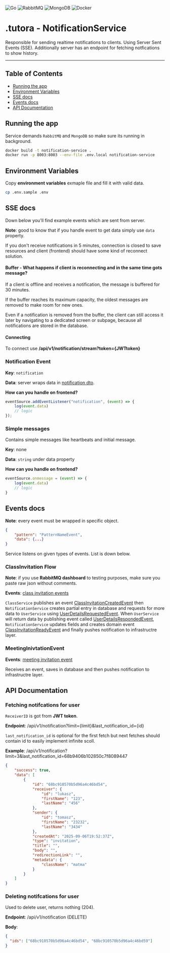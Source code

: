 ![Go](https://img.shields.io/badge/go-%2300ADD8.svg?style=for-the-badge&logo=go&logoColor=white)
![RabbitMQ](https://img.shields.io/badge/Rabbitmq-FF6600?style=for-the-badge&logo=rabbitmq&logoColor=white)
![MongoDB](https://img.shields.io/badge/MongoDB-%234ea94b.svg?style=for-the-badge&logo=mongodb&logoColor=white)
![Docker](https://img.shields.io/badge/docker-%230db7ed.svg?style=for-the-badge&logo=docker&logoColor=white)

# .tutora - NotificationService

Responsible for sending realtime notifications to clients. Using Server Sent Events (SSE). Additionally server has an endpoint for fetching notfications to show history. 

---


## Table of Contents

- [Running the app](#running-the-app)
- [Environment Variables](#environment-variables)
- [SSE docs](#sse-docs)
- [Events docs](#events-docs)
- [API Documentation](#api-documentation)

## Running the app

Service demands `RabbitMQ` and `MongoDB` so make sure its running in background.

```bash
docker build -t notification-service .
docker run -p 8003:8003 --env-file .env.local notification-service
```

## Environment Variables

Copy **environment variables** exmaple file and fill it with valid data.

```bash
cp .env.sample .env
```

## SSE docs

Down below you'll find example events which are sent from server.

**Note**: good to know that if you handle event to get data simply use `data` property.

If you don't receive notifications in 5 minutes, connection is closed to save resources and client (frontend) should have some kind of reconnect solution.

#### Buffer - What happens if client is reconnecting and in the same time gots message?

If a client is offline and receives a notification, the message is buffered for 30 minutes.

If the buffer reaches its maximum capacity, the oldest messages are removed to make room for new ones.

Even if a notification is removed from the buffer, the client can still access it later by navigating to a dedicated screen or subpage, because all notifications are stored in the database.


#### Connecting

To connect use **/api/v1/notification/stream?token={JWTtoken}**

### Notification Event

**Key**: `notification`

**Data**: server wraps data in [notification dto](/internal/domain/dto/notification_dto.go).

**How can you handle on frontend?**

```js
eventSource.addEventListener("notification", (event) => {
    log(event.data)
    // logic
});
```

### Simple messages

Contains simple messages like heartbeats and initial message.

**Key**: none

**Data**: `string` under data property

**How can you handle on frontend?**

```js
eventSource.onmessage = (event) => {
    log(event.data)
    // logic
}
```

## Events docs

**Note**: every event must be wrapped in specific object.

```json
{
    "pattern": "PatternNameEvent",
    "data": {...}
}
```

Service listens on given types of events. List is down below.

### ClassInvitation Flow

**Note**: if you use **RabbitMQ dashboard** to testing purposes, make sure you paste raw json without comments.

**Events**: [class invitation events](./internal/domain/event/class_invitation/)

`ClassService` publishes an event [ClassInvitationCreatedEvent](./internal/domain/event/class_invitation/created_event.go) then `NotificationService` creates partial entry in database and requests for more data to `UserService` using [UserDetailsRequestedEvent](./internal/domain/event/class_invitation/user_details_requested_event.go). When `UserService` will return data by publishing event called [UserDetailsRespondedEvent](./internal/domain/event/class_invitation/user_details_responded_event.go), `NotificationService` updates fields and creates domain event [ClassInvitationReadyEvent](./internal/domain/event/class_invitation/ready_event.go) and finally pushes notification to infrastructre layer.


### MeetingInivtationEvent

**Events**: [meeting invitation event](./internal/domain/event/meeting_invitation/meeting_invitation_event.go)

Receives an event, saves in database and then pushes notification to infrastructre layer.

## API Documentation

### Fetching notifcations for user

`ReceiverID` is got from **JWT token**.

**Endpoint**: /api/v1/notification?limit={limit}&last_notification_id={id}

`last_notification_id` is optional for the first fetch but next fetches should contain id to easily implement infinite scoll.

**Example**: /api/v1/notification?limit=3&last_notification_id=68b9406b102850c7f8089447

```json
{
    "success": true,
    "data": [
        {
            "id": "68bc910570b5d96a4c46bd54",
            "receiver": {
                "id": "lukasz",
                "firstName": "123",
                "lastName": "456"
            },
            "sender": {
                "id": "tomasz",
                "firstName": "23232",
                "lastName": "3434"
            },
            "createdAt": "2025-09-06T19:52:37Z",
            "type": "invitation",
            "title": "",
            "body": "",
            "redirectionLink": "",
            "metadata": {
                "className": "matma"
            }
        }
    ]
}
```

### Deleting notifcations for user

Used to delete user, returns nothing (204).

**Endpoint**: /api/v1/notification (DELETE)

**Body**:

```json
{
  "ids": ["68bc910570b5d96a4c46bd54", "68bc910570b5d96a4c46bd59"]
}
```

